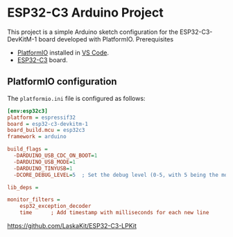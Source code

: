 # ESP32-C3 Arduino Project

This project is a simple Arduino sketch configuration for the ESP32-C3-DevKitM-1 board developed with PlatformIO.
Prerequisites

-   [PlatformIO](https://platformio.org/) installed in [VS Code](https://code.visualstudio.com/).
-   [ESP32-C3](https://docs.platformio.org/en/latest/boards/espressif32/esp32-c3-devkitm-1.html) board.

## PlatformIO configuration

The `platformio.ini` file is configured as follows:

```ini
[env:esp32c3]
platform = espressif32
board = esp32-c3-devkitm-1
board_build.mcu = esp32c3
framework = arduino

build_flags =
  -DARDUINO_USB_CDC_ON_BOOT=1
  -DARDUINO_USB_MODE=1
  -DARDUINO_TINYUSB=1
  -DCORE_DEBUG_LEVEL=5  ; Set the debug level (0-5, with 5 being the most verbose)

lib_deps =

monitor_filters =
    esp32_exception_decoder
    time      ; Add timestamp with milliseconds for each new line
```

https://github.com/LaskaKit/ESP32-C3-LPKit
